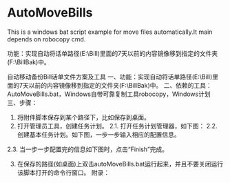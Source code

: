 # AutoMoveBills
This is a windows bat script example for move files automatically.It main depends on robocopy cmd.

功能：实现自动将话单路径(E:\Bill)里面的7天以前的内容镜像移到指定的文件夹(F:\BillBak)中。

自动移动备份Bill话单文件方案及工具
一、功能：实现自动将话单路径(E:\Bill)里面的7天以前的内容镜像移到指定的文件夹(F:\BillBak)中。
二、依赖的工具：AutoMoveBills.bat，Windows自带可靠复制工具robocopy，Windows计划
三、步骤：
1.	将附件脚本保存到某个路径下，比如保存到桌面。
2.	打开管理员工具，创建任务计划。
2.1.	打开任务计划管理器，如下图： 
2.2.	创建基本任务计划。如下图，一步一步输入相应的配置信息。
 
2.3.	当一步一步配置完的信息如下图时，点击“Finish”完成。
 
3.	在保存的路径(如桌面)上双击autoMoveBills.bat运行起来，并且不要关闭运行该脚本打开的命令行窗口。
附录：
